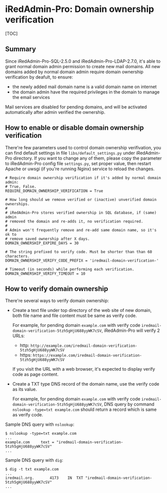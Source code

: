 # iRedAdmin-Pro: Domain ownership verification

[TOC]

## Summary

Since iRedAdmin-Pro-SQL-2.5.0 and iRedAdmin-Pro-LDAP-2.7.0, it's able to grant
normal domain admin permission to create new mail domains. All new domains
added by normal domain admin require domain ownership verification by deafult,
to ensure:

* the newly added mail domain name is a valid domain name on internet
* the domain admin have the required privileges in the domain to manage the
  email services

Mail services are disabled for pending domains, and will be activated
automatically after admin verified the ownership.

## How to enable or disable domain ownership verification

There're few parameters used to control domain ownership verifivation, you can
find default settings in file `libs/default_settings.py` under iRedAdmin-Pro
directory. If you want to change any of them, please copy the parameter to
iRedAdmin-Pro config file `settings.py`, set proper value, then restart
Apache or uwsgi (if you're running Nginx) service to reload the changes.

```
# Require domain ownership verification if it's added by normal domain admin:
# True, False.
REQUIRE_DOMAIN_OWNERSHIP_VERIFICATION = True

# How long should we remove verified or (inactive) unverified domain ownerships.
#
# iRedAdmin-Pro stores verified ownership in SQL database, if (same) admin
# removed the domain and re-adds it, no verification required.
#
# Admin won't frequently remove and re-add same domain name, so it's ok to
# remove saved ownership after X days.
DOMAIN_OWNERSHIP_EXPIRE_DAYS = 30

# The string prefixed to verify code. Must be shorter than than 60 characters.
DOMAIN_OWNERSHIP_VERIFY_CODE_PREFIX = 'iredmail-domain-verification-'

# Timeout (in seconds) while performing each verification.
DOMAIN_OWNERSHIP_VERIFY_TIMEOUT = 10
```

## How to verify domain ownership

There're several ways to verify domain ownership:

* Create a text file under top directory of the web site of new domain, both
  file name and file content must be same as verify code.

    For example, for pending domain `example.com` with verify code
    `iredmail-domain-verification-5tzh5gHjU688yyWK7cSV`, iRedAdmin-Pro will
    verify 2 URLs:

    * http: `http://example.com/iredmail-domain-verification-5tzh5gHjU688yyWK7cSV`
    * https: `https://example.com/iredmail-domain-verification-5tzh5gHjU688yyWK7cSV`

    If you visit the URL with a web browser, it's expected to display verify
    code as page content.

* Create a TXT type DNS record of the domain name, use the verify code as its
  value.

    For example, for pending domain `example.com` with verify code
    `iredmail-domain-verification-5tzh5gHjU688yyWK7cSV`, DNS query by command
    `nslookup -type=txt example.com` should return a record which is same as
    verify code.

Sample DNS query with `nslookup`:

```
$ nslookup -type=txt example.com
...
example.com     text = "iredmail-domain-verification-5tzh5gHjU688yyWK7cSV"
...
```

Sample DNS query with `dig`:
```
$ dig -t txt example.com
...
iredmail.org.		4173	IN	TXT	"iredmail-domain-verification-5tzh5gHjU688yyWK7cSV"
...
```
